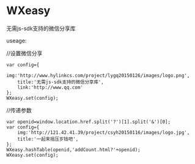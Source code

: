# WXeasy
无需js-sdk支持的微信分享库

useage:

//设置微信分享

	var config={
		img:'http://www.hylinkcs.com/project/lygq20150126/images/logo.png',
		title:'无需js-sdk支持的微信分享库',
		link:'http://www.qq.com'
	};
	WXeasy.set(config);

//传递参数

	var openid=window.location.href.split('?')[1].split('&')[0];
	var config={
		img:'http://121.42.41.39/project/csyh20150116/images/logo.jpg',
		title:'一起来摇压岁钱吧',
	};
	WXeasy.hashTable(openid,'addCount.html?'+openid);
    WXeasy.set(config);
